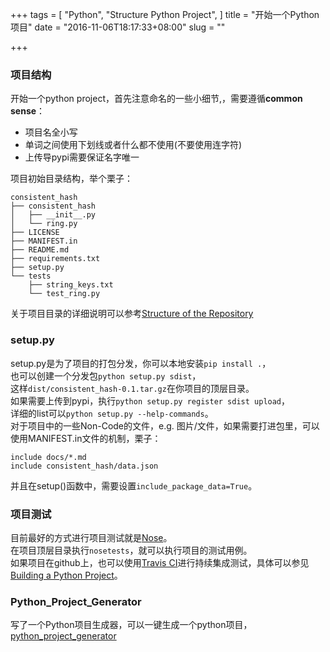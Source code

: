 +++
tags = [
  "Python",
  "Structure Python Project",
]
title = "开始一个Python项目"
date = "2016-11-06T18:17:33+08:00"
slug = ""

+++

### 项目结构
开始一个python project，首先注意命名的一些小细节,，需要遵循**common sense**：
- 项目名全小写
- 单词之间使用下划线或者什么都不使用(不要使用连字符)
- 上传导pypi需要保证名字唯一

项目初始目录结构，举个栗子：
```
consistent_hash
├── consistent_hash
│   ├── __init__.py
│   └── ring.py
├── LICENSE
├── MANIFEST.in
├── README.md
├── requirements.txt
├── setup.py
└── tests
    ├── string_keys.txt
    └── test_ring.py

```
关于项目目录的详细说明可以参考[Structure of the Repository](http://docs.python-guide.org/en/latest/writing/structure/#structure-of-the-repository)

### setup.py
setup.py是为了项目的打包分发，你可以本地安装`pip install .`，   
也可以创建一个分发包`python setup.py sdist`，  
这样`dist/consistent_hash-0.1.tar.gz`在你项目的顶层目录。   
如果需要上传到pypi，执行`python setup.py register sdist upload`，   
详细的list可以`python setup.py --help-commands`。   
对于项目中的一些Non-Code的文件，e.g. 图片/文件，如果需要打进包里，可以使用MANIFEST.in文件的机制，栗子：
```
include docs/*.md
include consistent_hash/data.json
```
并且在setup()函数中，需要设置`include_package_data=True`。

### 项目测试
目前最好的方式进行项目测试就是[Nose](https://nose.readthedocs.io/en/latest/)。  
在项目顶层目录执行`nosetests`，就可以执行项目的测试用例。   
如果项目在github上，也可以使用[Travis CI](https://travis-ci.org/)进行持续集成测试，具体可以参见[Building a Python Project](https://docs.travis-ci.com/user/languages/python/)。   

### Python_Project_Generator
写了一个Python项目生成器，可以一键生成一个python项目，[python_project_generator](https://github.com/slumber1122/python_project_generator)
